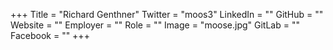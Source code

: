 +++
Title = "Richard Genthner"
Twitter = "moos3"
LinkedIn = ""
GitHub = ""
Website = ""
Employer = ""
Role = ""
Image = "moose.jpg"
GitLab = ""
Facebook = ""
+++
